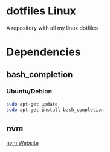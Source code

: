 # dotfiles Linux
A repository with all my linux dotfiles

# Dependencies

## bash_completion

### Ubuntu/Debian

```bash
sudo apt-get update
sudo apt-get install bash_completion
```

## nvm

[nvm Website](https://github.com/nvm-sh/nvm)

